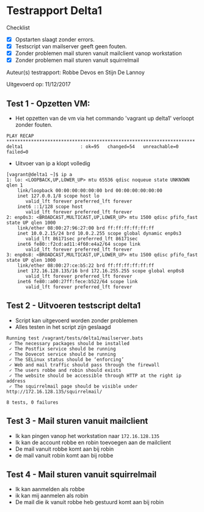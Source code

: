 # Testrapport Delta1

Checklist
- [x] Opstarten slaagt zonder errors.
- [x] Testscript van mailserver geeft geen fouten.
- [x] Zonder problemen mail sturen vanuit mailclient vanop workstation
- [x] Zonder problemen mail sturen vanuit squirrelmail

Auteur(s) testrapport: Robbe Devos en Stijn De Lannoy

Uitgevoerd op: 11/12/2017

## Test 1 - Opzetten VM:

- Het opzetten van de vm via het commando 'vagrant up delta1' verloopt zonder fouten.
```
PLAY RECAP *********************************************************************
delta1                     : ok=95   changed=54   unreachable=0    failed=0
```

- Uitvoer van ip a klopt volledig
```
[vagrant@delta1 ~]$ ip a
1: lo: <LOOPBACK,UP,LOWER_UP> mtu 65536 qdisc noqueue state UNKNOWN qlen 1
    link/loopback 00:00:00:00:00:00 brd 00:00:00:00:00:00
    inet 127.0.0.1/8 scope host lo
       valid_lft forever preferred_lft forever
    inet6 ::1/128 scope host
       valid_lft forever preferred_lft forever
2: enp0s3: <BROADCAST,MULTICAST,UP,LOWER_UP> mtu 1500 qdisc pfifo_fast state UP qlen 1000
    link/ether 08:00:27:96:27:00 brd ff:ff:ff:ff:ff:ff
    inet 10.0.2.15/24 brd 10.0.2.255 scope global dynamic enp0s3
       valid_lft 86171sec preferred_lft 86171sec
    inet6 fe80::f2cd:ad11:4f60:e4a2/64 scope link
       valid_lft forever preferred_lft forever
3: enp0s8: <BROADCAST,MULTICAST,UP,LOWER_UP> mtu 1500 qdisc pfifo_fast state UP qlen 1000
    link/ether 08:00:27:ce:b5:22 brd ff:ff:ff:ff:ff:ff
    inet 172.16.128.135/16 brd 172.16.255.255 scope global enp0s8
       valid_lft forever preferred_lft forever
    inet6 fe80::a00:27ff:fece:b522/64 scope link
       valid_lft forever preferred_lft forever
```

## Test 2 - Uitvoeren testscript delta1
- Script kan uitgevoerd worden zonder problemen
- Alles testen in het script zijn geslaagd

```
Running test /vagrant/tests/delta1/mailserver.bats
 ✓ The necessary packages should be installed
 ✓ The Postfix service should be running
 ✓ The Dovecot service should be running
 ✓ The SELinux status should be ‘enforcing’
 ✓ Web and mail traffic should pass through the firewall
 ✓ The users robbe and robin should exists
 ✓ The website should be accessible through HTTP at the right ip address
 ✓ The squirrelmail page should be visible under http://172.16.128.135/squirrelmail/

8 tests, 0 failures
```

## Test 3 - Mail sturen vanuit mailclient

- Ik kan pingen vanop het workstation naar `172.16.128.135`
- Ik kan de account robbe en robin toevoegen aan de mailclient
- De mail vanuit robbe komt aan bij robin
- de mail vanuit robin komt aan bij robbe


## Test 4 - Mail sturen vanuit squirrelmail

- Ik kan aanmelden als robbe
- ik kan mij aanmelen als robin
- De mail die ik vanuit robbe heb gestuurd komt aan bij robin
